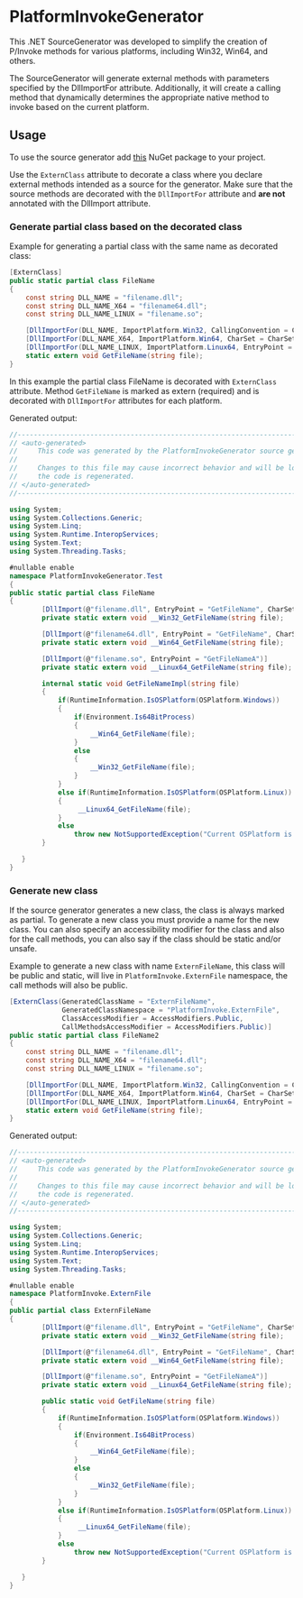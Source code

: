 # PlatformInvokeGenerator

This .NET SourceGenerator was developed to simplify the creation of P/Invoke methods for various platforms, including Win32, Win64, and others.

The SourceGenerator will generate external methods with parameters specified by the DllImportFor attribute. Additionally, it will create a calling method that dynamically determines the appropriate native method to invoke based on the current platform.

## Usage

To use the source generator add [this](https://www.nuget.org/packages/PlatformInvokeGenerator) NuGet package to your project.

Use the `ExternClass` attribute to decorate a class where you declare external methods intended as a source for the generator. Make sure that the source methods are decorated with the `DllImportFor` attribute and **are not** annotated with the DllImport attribute.

### Generate partial class based on the decorated class

Example for generating a partial class with the same name as decorated class:

```cs
[ExternClass]
public static partial class FileName
{
    const string DLL_NAME = "filename.dll";
    const string DLL_NAME_X64 = "filename64.dll";
    const string DLL_NAME_LINUX = "filename.so";

    [DllImportFor(DLL_NAME, ImportPlatform.Win32, CallingConvention = CallingConvention.StdCall, CharSet = CharSet.Unicode, StaticCallMethod = true, SetLastError = true)]
    [DllImportFor(DLL_NAME_X64, ImportPlatform.Win64, CharSet = CharSet.Unicode)]
    [DllImportFor(DLL_NAME_LINUX, ImportPlatform.Linux64, EntryPoint = "GetFileNameA")]
    static extern void GetFileName(string file);
}
```

In this example the partial class FileName is decorated with `ExternClass` attribute. Method `GetFileName` is marked as extern (required) and is decorated with `DllImportFor` attributes for each platform.

Generated output:

```cs
//------------------------------------------------------------------------------
// <auto-generated>
//     This code was generated by the PlatformInvokeGenerator source generator
//
//     Changes to this file may cause incorrect behavior and will be lost if
//     the code is regenerated.
// </auto-generated>
//------------------------------------------------------------------------------

using System;
using System.Collections.Generic;
using System.Linq;
using System.Runtime.InteropServices;
using System.Text;
using System.Threading.Tasks; 

#nullable enable
namespace PlatformInvokeGenerator.Test
{
public static partial class FileName
{
        [DllImport(@"filename.dll", EntryPoint = "GetFileName", CharSet = CharSet.Unicode, SetLastError = true)]
        private static extern void __Win32_GetFileName(string file);

        [DllImport(@"filename64.dll", EntryPoint = "GetFileName", CharSet = CharSet.Unicode)]
        private static extern void __Win64_GetFileName(string file);

        [DllImport(@"filename.so", EntryPoint = "GetFileNameA")]
        private static extern void __Linux64_GetFileName(string file);

        internal static void GetFileNameImpl(string file)
        {
            if(RuntimeInformation.IsOSPlatform(OSPlatform.Windows))
            {
                if(Environment.Is64BitProcess)
                {
                    __Win64_GetFileName(file);
                }
                else
                {
                    __Win32_GetFileName(file);
                }
            }
            else if(RuntimeInformation.IsOSPlatform(OSPlatform.Linux))
            {
                 __Linux64_GetFileName(file);
            }
            else
                throw new NotSupportedException("Current OSPlatform is not supported");
        }

   }
}
```

### Generate new class

If the source generator generates a new class, the class is always marked as partial. To generate a new class you must provide a name for the new class. You can also specify an accessibility modifier for the class and also for the call methods, you can also say if the class should be static and/or unsafe.

Example to generate a new class with name `ExternFileName`, this class will be public and static, will live in `PlatformInvoke.ExternFile` namespace, the call methods will also be public.

```cs
[ExternClass(GeneratedClassName = "ExternFileName",
             GeneratedClassNamespace = "PlatformInvoke.ExternFile", 
             ClassAccessModifier = AccessModifiers.Public, 
             CallMethodsAccessModifier = AccessModifiers.Public)]
public static partial class FileName2
{
    const string DLL_NAME = "filename.dll";
    const string DLL_NAME_X64 = "filename64.dll";
    const string DLL_NAME_LINUX = "filename.so";

    [DllImportFor(DLL_NAME, ImportPlatform.Win32, CallingConvention = CallingConvention.StdCall, CharSet = CharSet.Unicode, StaticCallMethod = true, SetLastError = true)]
    [DllImportFor(DLL_NAME_X64, ImportPlatform.Win64, CharSet = CharSet.Unicode)]
    [DllImportFor(DLL_NAME_LINUX, ImportPlatform.Linux64, EntryPoint = "GetFileNameA")]
    static extern void GetFileName(string file);
}
```

Generated output: 

```cs
//------------------------------------------------------------------------------
// <auto-generated>
//     This code was generated by the PlatformInvokeGenerator source generator
//
//     Changes to this file may cause incorrect behavior and will be lost if
//     the code is regenerated.
// </auto-generated>
//------------------------------------------------------------------------------

using System;
using System.Collections.Generic;
using System.Linq;
using System.Runtime.InteropServices;
using System.Text;
using System.Threading.Tasks; 

#nullable enable
namespace PlatformInvoke.ExternFile
{
public partial class ExternFileName
{
        [DllImport(@"filename.dll", EntryPoint = "GetFileName", CharSet = CharSet.Unicode, SetLastError = true)]
        private static extern void __Win32_GetFileName(string file);

        [DllImport(@"filename64.dll", EntryPoint = "GetFileName", CharSet = CharSet.Unicode)]
        private static extern void __Win64_GetFileName(string file);

        [DllImport(@"filename.so", EntryPoint = "GetFileNameA")]
        private static extern void __Linux64_GetFileName(string file);

        public static void GetFileName(string file)
        {
            if(RuntimeInformation.IsOSPlatform(OSPlatform.Windows))
            {
                if(Environment.Is64BitProcess)
                {
                    __Win64_GetFileName(file);
                }
                else
                {
                    __Win32_GetFileName(file);
                }
            }
            else if(RuntimeInformation.IsOSPlatform(OSPlatform.Linux))
            {
                 __Linux64_GetFileName(file);
            }
            else
                throw new NotSupportedException("Current OSPlatform is not supported");
        }

   }
}
```
